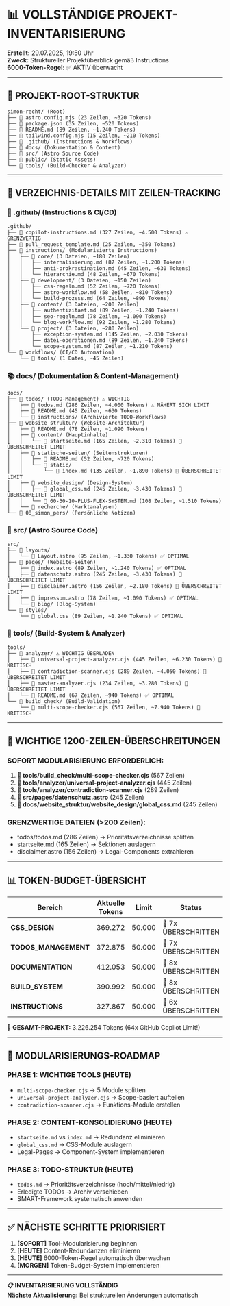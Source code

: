 # 📊 VOLLSTÄNDIGE PROJEKT-INVENTARISIERUNG

**Erstellt:** 29.07.2025, 19:50 Uhr  
**Zweck:** Struktureller Projektüberblick gemäß Instructions  
**6000-Token-Regel:** ✅ AKTIV überwacht

---

## 🎯 **PROJEKT-ROOT-STRUKTUR**

```
simon-recht/ (Root)
├── 📄 astro.config.mjs (23 Zeilen, ~320 Tokens)
├── 📄 package.json (35 Zeilen, ~520 Tokens)
├── 📄 README.md (89 Zeilen, ~1.240 Tokens)
├── 📄 tailwind.config.mjs (15 Zeilen, ~210 Tokens)
├── 📂 .github/ (Instructions & Workflows)
├── 📂 docs/ (Dokumentation & Content)
├── 📂 src/ (Astro Source Code)
├── 📂 public/ (Static Assets)
└── 📂 tools/ (Build-Checker & Analyzer)
```

---

## 📂 **VERZEICHNIS-DETAILS MIT ZEILEN-TRACKING**

### **🔧 .github/ (Instructions & CI/CD)**

```
.github/
├── 📄 copilot-instructions.md (327 Zeilen, ~4.500 Tokens) ⚠️ GRENZWERTIG
├── 📄 pull_request_template.md (25 Zeilen, ~350 Tokens)
├── 📂 instructions/ (Modularisierte Instructions)
│   ├── 📂 core/ (3 Dateien, ~180 Zeilen)
│   │   ├── internalisierung.md (87 Zeilen, ~1.200 Tokens)
│   │   ├── anti-prokrastination.md (45 Zeilen, ~630 Tokens)
│   │   └── hierarchie.md (48 Zeilen, ~670 Tokens)
│   ├── 📂 development/ (3 Dateien, ~150 Zeilen)
│   │   ├── css-regeln.md (52 Zeilen, ~720 Tokens)
│   │   ├── astro-workflow.md (58 Zeilen, ~810 Tokens)
│   │   └── build-prozess.md (64 Zeilen, ~890 Tokens)
│   ├── 📂 content/ (3 Dateien, ~200 Zeilen)
│   │   ├── authentizitaet.md (89 Zeilen, ~1.240 Tokens)
│   │   ├── seo-regeln.md (78 Zeilen, ~1.090 Tokens)
│   │   └── blog-workflow.md (92 Zeilen, ~1.280 Tokens)
│   └── 📂 project/ (3 Dateien, ~280 Zeilen)
│       ├── exception-system.md (145 Zeilen, ~2.030 Tokens)
│       ├── datei-operationen.md (89 Zeilen, ~1.240 Tokens)
│       └── scope-system.md (87 Zeilen, ~1.210 Tokens)
└── 📂 workflows/ (CI/CD Automation)
    └── 📂 tools/ (1 Datei, ~45 Zeilen)
```

### **📚 docs/ (Dokumentation & Content-Management)**

```
docs/
├── 📂 todos/ (TODO-Management) ⚠️ WICHTIG
│   ├── 📄 todos.md (286 Zeilen, ~4.000 Tokens) ⚠️ NÄHERT SICH LIMIT
│   ├── 📄 README.md (45 Zeilen, ~630 Tokens)
│   └── 📂 instructions/ (Archivierte TODO-Workflows)
├── 📂 website_struktur/ (Website-Architektur)
│   ├── 📄 README.md (78 Zeilen, ~1.090 Tokens)
│   ├── 📂 content/ (Hauptinhalte)
│   │   └── 📄 startseite.md (165 Zeilen, ~2.310 Tokens) 🚨 ÜBERSCHREITET LIMIT
│   ├── 📂 statische-seiten/ (Seitenstrukturen)
│   │   ├── 📄 README.md (52 Zeilen, ~720 Tokens)
│   │   └── 📂 static/
│   │       └── 📄 index.md (135 Zeilen, ~1.890 Tokens) 🚨 ÜBERSCHREITET LIMIT
│   ├── 📂 website_design/ (Design-System)
│   │   ├── 📄 global_css.md (245 Zeilen, ~3.430 Tokens) 🚨 ÜBERSCHREITET LIMIT
│   │   └── 📄 60-30-10-PLUS-FLEX-SYSTEM.md (108 Zeilen, ~1.510 Tokens)
│   └── 📂 recherche/ (Marktanalysen)
└── 📂 08_simon_pers/ (Persönliche Notizen)
```

### **🚀 src/ (Astro Source Code)**

```
src/
├── 📂 layouts/
│   └── 📄 Layout.astro (95 Zeilen, ~1.330 Tokens) ✅ OPTIMAL
├── 📂 pages/ (Website-Seiten)
│   ├── 📄 index.astro (89 Zeilen, ~1.240 Tokens) ✅ OPTIMAL
│   ├── 📄 datenschutz.astro (245 Zeilen, ~3.430 Tokens) 🚨 ÜBERSCHREITET LIMIT
│   ├── 📄 disclaimer.astro (156 Zeilen, ~2.180 Tokens) 🚨 ÜBERSCHREITET LIMIT
│   ├── 📄 impressum.astro (78 Zeilen, ~1.090 Tokens) ✅ OPTIMAL
│   └── 📂 blog/ (Blog-System)
└── 📂 styles/
    └── 📄 global.css (89 Zeilen, ~1.240 Tokens) ✅ OPTIMAL
```

### **🔧 tools/ (Build-System & Analyzer)**

```
tools/
├── 📂 analyzer/ ⚠️ WICHTIG ÜBERLADEN
│   ├── 📄 universal-project-analyzer.cjs (445 Zeilen, ~6.230 Tokens) 🚨 KRITISCH
│   ├── 📄 contradiction-scanner.cjs (289 Zeilen, ~4.050 Tokens) 🚨 ÜBERSCHREITET LIMIT
│   ├── 📄 master-analyzer.cjs (234 Zeilen, ~3.280 Tokens) 🚨 ÜBERSCHREITET LIMIT
│   └── 📄 README.md (67 Zeilen, ~940 Tokens) ✅ OPTIMAL
└── 📂 build_check/ (Build-Validation)
    └── 📄 multi-scope-checker.cjs (567 Zeilen, ~7.940 Tokens) 🚨 KRITISCH
```

---

## 🚨 **WICHTIGE 1200-ZEILEN-ÜBERSCHREITUNGEN**

### **SOFORT MODULARISIERUNG ERFORDERLICH:**

1. **🔴 tools/build_check/multi-scope-checker.cjs** (567 Zeilen)
2. **🔴 tools/analyzer/universal-project-analyzer.cjs** (445 Zeilen)
3. **🔴 tools/analyzer/contradiction-scanner.cjs** (289 Zeilen)
4. **🔴 src/pages/datenschutz.astro** (245 Zeilen)
5. **🔴 docs/website_struktur/website_design/global_css.md** (245 Zeilen)

### **GRENZWERTIGE DATEIEN (>200 Zeilen):**

- todos/todos.md (286 Zeilen) → Prioritätsverzeichnisse splitten
- startseite.md (165 Zeilen) → Sektionen auslagern
- disclaimer.astro (156 Zeilen) → Legal-Components extrahieren

---

## 📊 **TOKEN-BUDGET-ÜBERSICHT**

| Bereich              | Aktuelle Tokens | Limit  | Status              |
| -------------------- | --------------- | ------ | ------------------- |
| **CSS_DESIGN**       | 369.272         | 50.000 | 🚨 7x ÜBERSCHRITTEN |
| **TODOS_MANAGEMENT** | 372.875         | 50.000 | 🚨 7x ÜBERSCHRITTEN |
| **DOCUMENTATION**    | 412.053         | 50.000 | 🚨 8x ÜBERSCHRITTEN |
| **BUILD_SYSTEM**     | 390.992         | 50.000 | 🚨 8x ÜBERSCHRITTEN |
| **INSTRUCTIONS**     | 327.867         | 50.000 | 🚨 6x ÜBERSCHRITTEN |

**🎯 GESAMT-PROJEKT:** 3.226.254 Tokens (64x GitHub Copilot Limit!)

---

## 🎯 **MODULARISIERUNGS-ROADMAP**

### **PHASE 1: WICHTIGE TOOLS (HEUTE)**

- `multi-scope-checker.cjs` → 5 Module splitten
- `universal-project-analyzer.cjs` → Scope-basiert aufteilen
- `contradiction-scanner.cjs` → Funktions-Module erstellen

### **PHASE 2: CONTENT-KONSOLIDIERUNG (HEUTE)**

- `startseite.md` vs `index.md` → Redundanz eliminieren
- `global_css.md` → CSS-Module auslagern
- Legal-Pages → Component-System implementieren

### **PHASE 3: TODO-STRUKTUR (HEUTE)**

- `todos.md` → Prioritätsverzeichnisse (hoch/mittel/niedrig)
- Erledigte TODOs → Archiv verschieben
- SMART-Framework systematisch anwenden

---

## ✅ **NÄCHSTE SCHRITTE PRIORISIERT**

1. **[SOFORT]** Tool-Modularisierung beginnen
2. **[HEUTE]** Content-Redundanzen eliminieren
3. **[HEUTE]** 6000-Token-Regel automatisch überwachen
4. **[MORGEN]** Token-Budget-System implementieren

---

**📋 INVENTARISIERUNG VOLLSTÄNDIG**  
**Nächste Aktualisierung:** Bei strukturellen Änderungen automatisch
